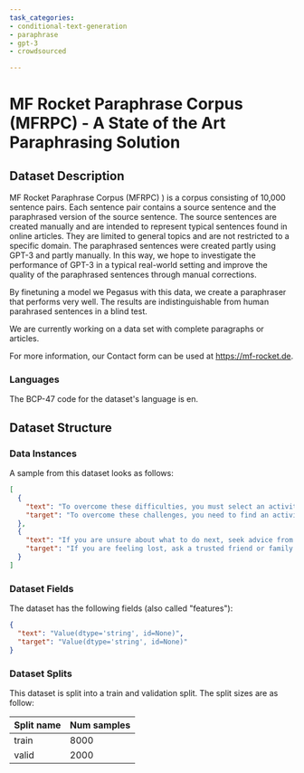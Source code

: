 ```yaml
---
task_categories:
- conditional-text-generation
- paraphrase
- gpt-3
- crowdsourced

---
```

# MF Rocket Paraphrase Corpus (MFRPC) - A State of the Art Paraphrasing Solution

## Dataset Description

MF Rocket Paraphrase Corpus (MFRPC) ) is a corpus consisting of 10,000 sentence pairs. Each sentence pair contains a source sentence and the paraphrased version of the source sentence. The source sentences are created manually and are intended to represent typical sentences found in online articles. They are limited to general topics and are not restricted to a specific domain. The paraphrased sentences were created partly using GPT-3 and partly manually. In this way, we hope to investigate the performance of GPT-3 in a typical real-world setting and improve the quality of the paraphrased sentences through manual corrections.

By finetuning a model we Pegasus with this data, we create a paraphraser that performs very well. The results are indistinguishable from human parahrased sentences in a blind test. 

We are currently working on a data set with complete paragraphs or articles. 

For more information, our Contact form can be used at https://mf-rocket.de. 

### Languages

The BCP-47 code for the dataset's language is en.

## Dataset Structure

### Data Instances

A sample from this dataset looks as follows:

```json
[
  {
    "text": "To overcome these difficulties, you must select an activity or goal that you are enthusiastic about [...]",
    "target": "To overcome these challenges, you need to find an activity or goal that you are passionate about and[...]"
  },
  {
    "text": "If you are unsure about what to do next, seek advice from a close friend or family member you can tr[...]",
    "target": "If you are feeling lost, ask a trusted friend or family member for their opinion about what you shou[...]"
  }
]
```

### Dataset Fields

The dataset has the following fields (also called "features"):

```json
{
  "text": "Value(dtype='string', id=None)",
  "target": "Value(dtype='string', id=None)"
}
```

### Dataset Splits

This dataset is split into a train and validation split. The split sizes are as follow:

| Split name   | Num samples         |
| ------------ | ------------------- |
| train        | 8000 |
| valid        | 2000 |

